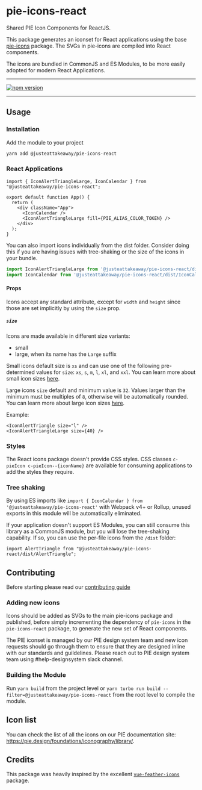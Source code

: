 # pie-icons-react

Shared PIE Icon Components for ReactJS.

This package generates an iconset for React applications using the base [pie-icons](https://www.npmjs.com/package/@justeattakeaway/pie-icons) package. The SVGs in pie-icons are compiled into React components.

The icons are bundled in CommonJS and ES Modules, to be more easily adopted for modern React Applications.

---

[![npm version](https://img.shields.io/npm/v/@justeattakeaway/pie-icons-react.svg)](https://img.shields.io/npm/v/@justeattakeaway/pie-icons-react.svg)

---

## Usage

### Installation

Add the module to your project

```bash
yarn add @justeattakeaway/pie-icons-react
```

### React Applications

```tsx
import { IconAlertTriangleLarge, IconCalendar } from "@justeattakeaway/pie-icons-react";

export default function App() {
  return (
    <div className="App">
      <IconCalendar />
      <IconAlertTriangleLarge fill={PIE_ALIAS_COLOR_TOKEN} />
    </div>
  );
}
```

You can also import icons individually from the dist folder. Consider doing this if you are having issues with tree-shaking or the size of the icons in your bundle.

```js
import IconAlertTriangleLarge from '@justeattakeaway/pie-icons-react/dist/IconAlertTriangleLarge';
import IconCalendar from '@justeattakeaway/pie-icons-react/dist/IconCalendar';
```

#### Props

Icons accept any standard attribute, except for `width` and `height` since those are set implicitly by using the `size` prop.

##### `size`

Icons are made available in different size variants:

- small
- large, when its name has the `Large` suffix

Small icons default size is `xs` and can use one of the following pre-determined values for `size`: `xs`, `s`, `m`, `l`, `xl`, and `xxl`. You can learn more about small icon sizes [here](https://www.pie.design/foundations/iconography/#sizes-for-the-small-icon-set).

Large icons `size` default and minimum value is `32`. Values larger than the minimum must be multiples of `8`, otherwise will be automatically rounded. You can learn more about large icon sizes [here](https://www.pie.design/foundations/iconography/#sizes-for-the-large-icon-set).

Example:

```tsx
<IconAlertTriangle size="l" />
<IconAlertTriangleLarge size={40} />
```

### Styles

The React icons package doesn't provide CSS styles. CSS classes `c-pieIcon c-pieIcon--{iconName}` are available for consuming applications to add the styles they require.

### Tree shaking

By using ES imports like `import { IconCalendar } from '@justeattakeaway/pie-icons-react'` with Webpack v4+ or Rollup, unused exports in this module will be automatically eliminated.

If your application doesn't support ES Modules, you can still consume this library as a CommonJS module, but you will lose the tree-shaking capability. If so, you can use the per-file icons from the `/dist` folder:

```tsx
import AlertTriangle from "@justeattakeaway/pie-icons-react/dist/AlertTriangle";
```

## Contributing

Before starting please read our [contributing guide](https://pie.design/engineers/contributing/)

### Adding new icons

Icons should be added as SVGs to the main pie-icons package and published, before simply incrementing the dependency of `pie-icons` in the `pie-icons-react` package, to generate the new set of React components.

The PIE iconset is managed by our PIE design system team and new icon requests should go through them to ensure that they are designed inline with our standards and guildelines. Please reach out to PIE design system team using #help-designsystem slack channel.

### Building the Module

Run `yarn build` from the project level or `yarn turbo run build --filter=@justeattakeaway/pie-icons-react` from the root level to compile the module.

## Icon list

You can check the list of all the icons on our PIE documentation site: https://pie.design/foundations/iconography/library/.

## Credits

This package was heavily inspired by the excellent [`vue-feather-icons`](https://github.com/egoist/vue-feather-icons) package.
